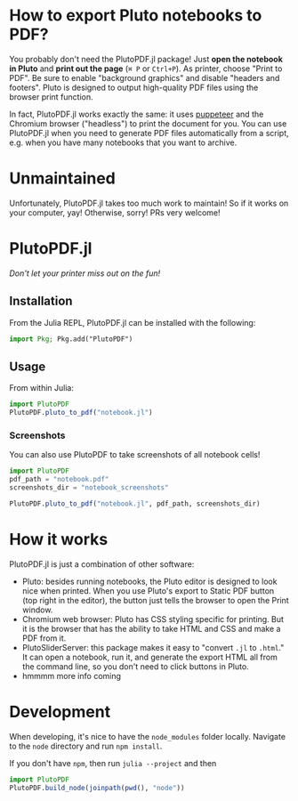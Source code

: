 # How to export Pluto notebooks to PDF?

You probably don't need the PlutoPDF.jl package! Just **open the notebook in Pluto** and **print out the page** (`⌘ P` or `Ctrl+P`). As printer, choose "Print to PDF". Be sure to enable "background graphics" and disable "headers and footers". Pluto is designed to output high-quality PDF files using the browser print function.

In fact, PlutoPDF.jl works exactly the same: it uses [puppeteer](https://pptr.dev/) and the Chromium browser ("headless") to print the document for you. You can use PlutoPDF.jl when you need to generate PDF files automatically from a script, e.g. when you have many notebooks that you want to archive.

# Unmaintained

Unfortunately, PlutoPDF.jl takes too much work to maintain! So if it works on your computer, yay! Otherwise, sorry! PRs very welcome!

# PlutoPDF.jl

*Don't let your printer miss out on the fun!*

## Installation

From the Julia REPL, PlutoPDF.jl can be installed with the following:

```julia
import Pkg; Pkg.add("PlutoPDF")
```

## Usage

From within Julia:

```julia
import PlutoPDF
PlutoPDF.pluto_to_pdf("notebook.jl")
```

### Screenshots

You can also use PlutoPDF to take screenshots of all notebook cells!


```julia
import PlutoPDF
pdf_path = "notebook.pdf"
screenshots_dir = "notebook_screenshots"

PlutoPDF.pluto_to_pdf("notebook.jl", pdf_path, screenshots_dir)
```

# How it works

PlutoPDF.jl is just a combination of other software:
- Pluto: besides running notebooks, the Pluto editor is designed to look nice when printed. When you use Pluto's export to Static PDF button (top right in the editor), the button just tells the browser to open the Print window. 
- Chromium web browser: Pluto has CSS styling specific for printing. But it is the browser that has the ability to take HTML and CSS and make a PDF from it.
- PlutoSliderServer: this package makes it easy to "convert `.jl` to `.html`." It can open a notebook, run it, and generate the export HTML all from the command line, so you don't need to click buttons in Pluto.
- hmmmm more info coming


# Development

When developing, it's nice to have the `node_modules` folder locally. Navigate to the `node` directory and run `npm install`. 

If you don't have `npm`, then run `julia --project` and then

```julia
import PlutoPDF
PlutoPDF.build_node(joinpath(pwd(), "node"))
```
